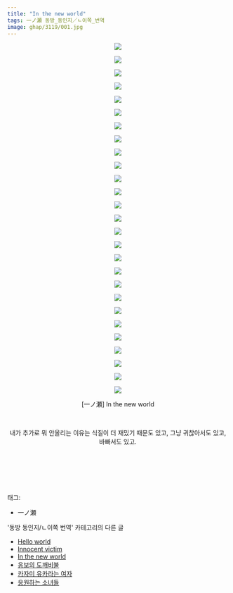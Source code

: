 ```yaml
---
title: "In the new world"
tags: 一ノ瀬 동방_동인지／ㄴ이쪽_번역
image: ghap/3119/001.jpg
---
```

<div class="article">
<p style="text-align: center; clear: none; float: none;"><img src="{{ site.nasurl }}/ghap/3119/001.jpg"/></p>
<p style="text-align: center; clear: none; float: none;"><img src="{{ site.nasurl }}/ghap/3119/002.jpg"/></p>
<p style="text-align: center; clear: none; float: none;"><img src="{{ site.nasurl }}/ghap/3119/003.jpg"/></p>
<p style="text-align: center; clear: none; float: none;"><img src="{{ site.nasurl }}/ghap/3119/004.jpg"/></p>
<p style="text-align: center; clear: none; float: none;"><img src="{{ site.nasurl }}/ghap/3119/005.jpg"/></p>
<p style="text-align: center; clear: none; float: none;"><img src="{{ site.nasurl }}/ghap/3119/006.jpg"/></p>
<p style="text-align: center; clear: none; float: none;"><img src="{{ site.nasurl }}/ghap/3119/007.jpg"/></p>
<p style="text-align: center; clear: none; float: none;"><img src="{{ site.nasurl }}/ghap/3119/008.jpg"/></p>
<p style="text-align: center; clear: none; float: none;"><img src="{{ site.nasurl }}/ghap/3119/009.jpg"/></p>
<p style="text-align: center; clear: none; float: none;"><img src="{{ site.nasurl }}/ghap/3119/010.jpg"/></p>
<p style="text-align: center; clear: none; float: none;"><img src="{{ site.nasurl }}/ghap/3119/011.jpg"/></p>
<p style="text-align: center; clear: none; float: none;"><img src="{{ site.nasurl }}/ghap/3119/012.jpg"/></p>
<p style="text-align: center; clear: none; float: none;"><img src="{{ site.nasurl }}/ghap/3119/013.jpg"/></p>
<p style="text-align: center; clear: none; float: none;"><img src="{{ site.nasurl }}/ghap/3119/014.jpg"/></p>
<p style="text-align: center; clear: none; float: none;"><img src="{{ site.nasurl }}/ghap/3119/015.jpg"/></p>
<p style="text-align: center; clear: none; float: none;"><img src="{{ site.nasurl }}/ghap/3119/016.jpg"/></p>
<p style="text-align: center; clear: none; float: none;"><img src="{{ site.nasurl }}/ghap/3119/017.jpg"/></p>
<p style="text-align: center; clear: none; float: none;"><img src="{{ site.nasurl }}/ghap/3119/018.jpg"/></p>
<p style="text-align: center; clear: none; float: none;"><img src="{{ site.nasurl }}/ghap/3119/019.jpg"/></p>
<p style="text-align: center; clear: none; float: none;"><img src="{{ site.nasurl }}/ghap/3119/020.jpg"/></p>
<p style="text-align: center; clear: none; float: none;"><img src="{{ site.nasurl }}/ghap/3119/021.jpg"/></p>
<p style="text-align: center; clear: none; float: none;"><img src="{{ site.nasurl }}/ghap/3119/022.jpg"/></p>
<p style="text-align: center; clear: none; float: none;"><img src="{{ site.nasurl }}/ghap/3119/023.jpg"/></p>
<p style="text-align: center; clear: none; float: none;"><img src="{{ site.nasurl }}/ghap/3119/024.jpg"/></p>
<p style="text-align: center; clear: none; float: none;"><img src="{{ site.nasurl }}/ghap/3119/025.jpg"/></p>
<p style="text-align: center; clear: none; float: none;"><img src="{{ site.nasurl }}/ghap/3119/026.jpg"/></p>
<p style="text-align: center; clear: none; float: none;"><img src="{{ site.nasurl }}/ghap/3119/027.jpg"/></p>
<p style="text-align: center; clear: none; float: none;">[一ノ瀬] In the new world</p>
<p style="text-align: center; clear: none; float: none;"><br/></p>
<p style="text-align: center; clear: none; float: none;">내가 추가로 뭐 안올리는 이유는 식질이 더 재밌기 때문도 있고, 그냥 귀찮아서도 있고, 바빠서도 있고.</p>
<p style="text-align: center; clear: none; float: none;"><br/></p>
<p style="text-align: center; clear: none; float: none;"><br/></p>
<p><br/></p>
</div><div class="tagTrail">
<p>태그: </p>
<ul>
<li>一ノ瀬</li>
</ul>
</div><div class="another">
<p>'동방 동인지/ㄴ이쪽 번역' 카테고리의 다른 글</p>
<ul>
<li><a href="/2017-01-17-ghap_3121">Hello world</a></li>
<li><a href="/2017-01-16-ghap_3120">Innocent victim</a></li>
<li><a href="/2017-01-16-ghap_3119">In the new world</a></li>
<li><a href="/2017-01-15-ghap_3118">응보의 도깨비불</a></li>
<li><a href="/2017-01-11-ghap_3104">카자미 유카라는 여자</a></li>
<li><a href="/2017-01-09-ghap_3091">응원하는 소녀들</a></li>
</ul>
</div><div class="cb_module cb_fluid">
<div class="cb_wrt cb_profile">
</div><!-- commentList close -->
</div>